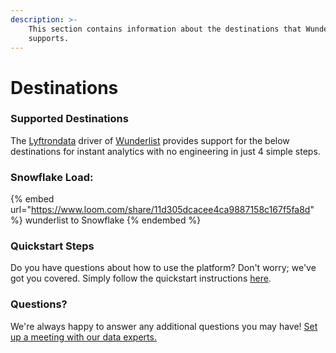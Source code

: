```yaml
---
description: >-
    This section contains information about the destinations that Wunderlist
    supports.
---
```


# Destinations

### Supported Destinations

The [Lyftrondata](https://www.lyftrondata.com/) driver of [Wunderlist](https://www.lyftrondata.com/integration/wunderlist/) provides support for the below destinations for instant analytics with no engineering in just 4 simple steps.

### Snowflake Load:

{% embed url="https://www.loom.com/share/11d305dcacee4ca9887158c167f5fa8d" %}
wunderlist to Snowflake
{% endembed %}

### Quickstart Steps

Do you have questions about how to use the platform? Don't worry; we've got you covered. Simply follow the quickstart instructions [here](../../../quickstart-steps.md).

### Questions? <a href="#questions" id="questions"></a>

We're always happy to answer any additional questions you may have! [Set up a meeting with our data experts.](https://www.lyftrondata.com/book-a-meeting/)
